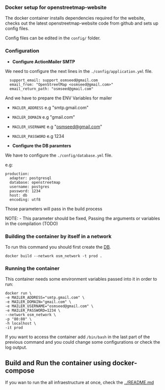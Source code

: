 ### Docker setup for openstreetmap-website

The docker container installs dependencies required for the website, checks out the latest openstreetmap-website code from github and sets up config files.

Config files can be edited in the `config/` folder.

###  Configuration

- **Configure ActionMailer SMTP**

We need to configure the next lines in the `./config/application.yml` file.

```
  support_email: support_osmseed@gmail.com
  email_from: "OpenStreetMap <osmseed@gmail.com>"
  email_return_path: "osmseed@gmail.com"

```

And we have to prepare the ENV Variables for mailer


- `MAILER_ADDRESS` e.g "smtp.gmail.com"
- `MAILER_DOMAIN` e.g "gmail.com"
- `MAILER_USERNAME` e.g "osmseed@gmail.com"
- `MAILER_PASSWORD` e.g 1234

- **Configure the DB paramters**

We have to configure the `./config/database.yml` file.

e.g:

```
production:
  adapter: postgresql
  database: openstreetmap
  username: postgres
  password: 1234
  host: db
  encoding: utf8
```

Those parameters will pass in the build process

NOTE:
	- This parameter should be fixed, Passing the arguments or variables in the compilation (TODO)


### Building the container by itself in a network

To run this command you should first create the [DB](https://github.com/developmentseed/osm-seed/tree/master/db).


```
docker build --network osm_network -t prod .

```

### Running the container

This container needs some environment variables passed into it in order to run:

```
docker run \
-e MAILER_ADDRESS="smtp.gmail.com" \
-e MAILER_DOMAIN="gmail.com" \
-e MAILER_USERNAME="osmseed@gmail.com" \
-e MAILER_PASSWORD=1234 \
--network osm_network \
-p "80:80" \
-h localhost \
-it prod 
```

If you want to access the container add `/bin/bash` in the last part of the previous command and you could change some configurations or check the log output.


## Build and Run the container using docker-compose

If you wan to run the  all infraestructure at once, check the [../README.md](https://github.com/developmentseed/osm-seed/blob/master/README.md)




